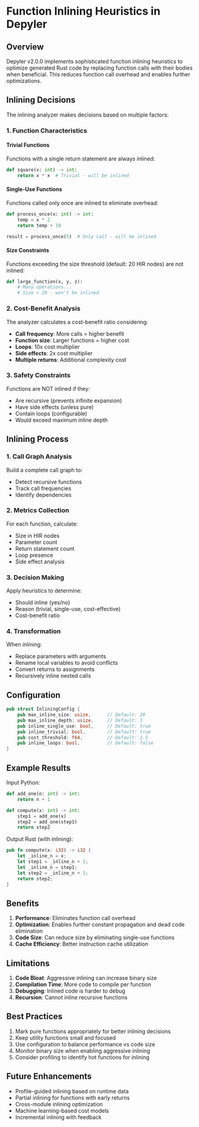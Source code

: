 # Function Inlining Heuristics in Depyler

## Overview

Depyler v2.0.0 implements sophisticated function inlining heuristics to optimize
generated Rust code by replacing function calls with their bodies when
beneficial. This reduces function call overhead and enables further
optimizations.

## Inlining Decisions

The inlining analyzer makes decisions based on multiple factors:

### 1. Function Characteristics

#### Trivial Functions

Functions with a single return statement are always inlined:

```python
def square(x: int) -> int:
    return x * x  # Trivial - will be inlined
```

#### Single-Use Functions

Functions called only once are inlined to eliminate overhead:

```python
def process_once(x: int) -> int:
    temp = x * 2
    return temp + 10

result = process_once(5)  # Only call - will be inlined
```

#### Size Constraints

Functions exceeding the size threshold (default: 20 HIR nodes) are not inlined:

```python
def large_function(x, y, z):
    # Many operations...
    # Size > 20 - won't be inlined
```

### 2. Cost-Benefit Analysis

The analyzer calculates a cost-benefit ratio considering:

- **Call frequency**: More calls = higher benefit
- **Function size**: Larger functions = higher cost
- **Loops**: 10x cost multiplier
- **Side effects**: 2x cost multiplier
- **Multiple returns**: Additional complexity cost

### 3. Safety Constraints

Functions are NOT inlined if they:

- Are recursive (prevents infinite expansion)
- Have side effects (unless pure)
- Contain loops (configurable)
- Would exceed maximum inline depth

## Inlining Process

### 1. Call Graph Analysis

Build a complete call graph to:

- Detect recursive functions
- Track call frequencies
- Identify dependencies

### 2. Metrics Collection

For each function, calculate:

- Size in HIR nodes
- Parameter count
- Return statement count
- Loop presence
- Side effect analysis

### 3. Decision Making

Apply heuristics to determine:

- Should inline (yes/no)
- Reason (trivial, single-use, cost-effective)
- Cost-benefit ratio

### 4. Transformation

When inlining:

- Replace parameters with arguments
- Rename local variables to avoid conflicts
- Convert returns to assignments
- Recursively inline nested calls

## Configuration

```rust
pub struct InliningConfig {
    pub max_inline_size: usize,      // Default: 20
    pub max_inline_depth: usize,     // Default: 3
    pub inline_single_use: bool,     // Default: true
    pub inline_trivial: bool,        // Default: true
    pub cost_threshold: f64,         // Default: 1.5
    pub inline_loops: bool,          // Default: false
}
```

## Example Results

Input Python:

```python
def add_one(n: int) -> int:
    return n + 1

def compute(x: int) -> int:
    step1 = add_one(x)
    step2 = add_one(step1)
    return step2
```

Output Rust (with inlining):

```rust
pub fn compute(x: i32) -> i32 {
    let _inline_n = x;
    let step1 = _inline_n + 1;
    let _inline_n = step1;
    let step2 = _inline_n + 1;
    return step2;
}
```

## Benefits

1. **Performance**: Eliminates function call overhead
2. **Optimization**: Enables further constant propagation and dead code
   elimination
3. **Code Size**: Can reduce size by eliminating single-use functions
4. **Cache Efficiency**: Better instruction cache utilization

## Limitations

1. **Code Bloat**: Aggressive inlining can increase binary size
2. **Compilation Time**: More code to compile per function
3. **Debugging**: Inlined code is harder to debug
4. **Recursion**: Cannot inline recursive functions

## Best Practices

1. Mark pure functions appropriately for better inlining decisions
2. Keep utility functions small and focused
3. Use configuration to balance performance vs code size
4. Monitor binary size when enabling aggressive inlining
5. Consider profiling to identify hot functions for inlining

## Future Enhancements

- Profile-guided inlining based on runtime data
- Partial inlining for functions with early returns
- Cross-module inlining optimization
- Machine learning-based cost models
- Incremental inlining with feedback
